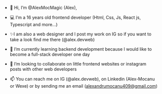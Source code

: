 - 👋 Hi, I’m @AlexMocMagic (Alex),
  
- 💻 I’m a 16 years old frontend developer (Html, Css, Js, React js, Typescript and more...)

- ✨I am also a web designer and I post my work on IG so if you want to take a look find me there (@alex.devweb)
  
- 🌱 I’m currently learning backend development because I would like to become a full-stack developer one day
  
- 🤝 I’m looking to collaborate on little frontend websites or instagram posts with other web developers
  
- 📫 You can reach me on IG (@alex.devweb), on Linkedin (Alex-Mocanu or Wexe) or by sending me an email (alexandrumocanu409@gmail.com)
